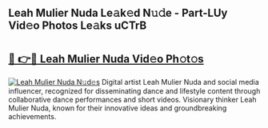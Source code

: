 ## Leah Mulier Nuda Le𝚊k𝚎d N𝚞𝚍e - Part-LUy Vid𝚎o Photos Le𝚊ks uCTrB

# <h2><a href="http://fbfcgh.evod.top/?m=Leah+Mulier+Nuda">🔗 👉🔴 Leah Mulier Nuda Vid𝚎o Ph𝚘t𝚘s</a></h2>

[![Leah Mulier Nuda N𝚞d𝚎s](https://i.imgur.com/8V9OHl7.gif)](http://fbfcgh.evod.top/?m=Leah+Mulier+Nuda)
Digital artist Leah Mulier Nuda and social media influencer, recognized for disseminating dance and lifestyle content through collaborative dance performances and short videos. Visionary thinker Leah Mulier Nuda, known for their innovative ideas and groundbreaking achievements. 
